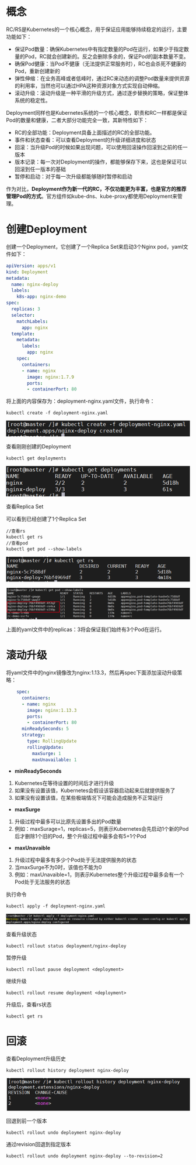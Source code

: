 # 概念

RC/RS是Kubernetes的一个核心概念，用于保证应用能够持续稳定的运行，主要功能如下：

- 保证Pod数量：确保Kubernetes中有指定数量的Pod在运行，如果少于指定数量的Pod，RC就会创建新的。反之会删除多余的，保证Pod的副本数量不变。
- 确保Pod健康：当Pod不健康（无法提供正常服务时），RC也会杀死不健康的Pod，重新创建新的
- 弹性伸缩：在业务高峰或者低峰时，通过RC来动态的调整Pod数量来提供资源的利用率，当然也可以通过HPA这种资源对象方式实现自动伸缩。
- 滚动升级：滚动升级是一种平滑的升级方式，通过逐步替换的策略，保证整体系统的稳定性。

Deployment同样也是Kubernetes系统的一个核心概念，职责和RC一样都是保证Pod的数量和健康，二者大部分功能完全一致，其新特性如下：

- RC的全部功能：Deployment具备上面描述的RC的全部功能。
- 事件和状态查看：可以查看Deployment的升级详细进度和状态
- 回滚：当升级Pod的时候如果出现问题，可以使用回滚操作回滚到之前的任一版本
- 版本记录：每一次对Deployment的操作，都能够保存下来，这也是保证可以回滚到任一版本的基础
- 暂停和启动：对于每一次升级都能够随时暂停和启动

作为对比，**Deployment作为新一代的RC，不仅功能更为丰富，也是官方的推荐管理Pod的方式**。官方组件如kube-dns、kube-proxy都使用Deployment来管理。

# 创建Deployment

创建一个Deployment，它创建了一个Replica Set来启动3个Nginx pod，yaml文件如下：

```yaml
apiVersion: apps/v1
kind: Deployment
metadata:
  name: nginx-deploy
  labels:
    k8s-app: nginx-demo
spec:
  replicas: 3
  selector:
    matchLabels:
      app: nginx
  template:
    metadata:
      labels:
        app: nginx
    spec:
      containers:
      - name: nginx
        image: nginx:1.7.9
        ports:
        - containerPort: 80
```

将上面的内容保存为：deployment-nginx.yaml文件，执行命令：

```shell
kubectl create -f deployment-nginx.yaml
```

![](03images-Deployment\01deployment-create.png)

查看刚刚创建的Deployment

```shell
kubectl get deployments
```

![](03images-Deployment\02deployment-get.png)

查看Replica Set

可以看到已经创建了1个Replica Set

```shell
//查看rs
kubectl get rs
//查看pod
kubectl get pod --show-labels
```

![](03images-Deployment\03deployment-rs.png)

![](03images-Deployment\04deployment-pod.png)

上面的yaml文件中的replicas：3将会保证我们始终有3个Pod在运行。



# 滚动升级

将yaml文件中的nginx镜像改为nginx:1.13.3，然后再spec下面添加滚动升级策略：

```yaml
    spec:
      containers:
      - name: nginx
        image: nginx:1.13.3
        ports:
        - containerPort: 80
      minReadySeconds: 5
      strategy:
        type: RollingUpdate
        rollingUpdate:
          maxSurge: 1
          maxUnavailable: 1
```

- **minReadySeconds**

1. Kubernetes在等待设置的时间后才进行升级
2. 如果没有设置该值，Kubernetes会假设该容器启动起来后就提供服务了
3. 如果没有设置该值，在某些极端情况下可能会造成服务不正常运行

- **maxSurge**

1. 升级过程中最多可以比原先设置多出的Pod数量
2. 例如：maxSurage=1，replicas=5，则表示Kubernetes会先启动1个新的Pod后才删除1个旧的Pod，整个升级过程中最多会有5+1个Pod

- **maxUnavaible**

1. 升级过程中最多有多少个Pod处于无法提供服务的状态
2. 当maxSurge不为0时，该值也不能为0
3. 例如：maxUnavaible=1，则表示Kubernetes整个升级过程中最多会有一个Pod处于无法服务的状态

执行命令

```shell
kubectl apply -f deployment-nginx.yaml
```

![](03images-Deployment\05deployment-update.png)

查看升级状态

```shell
kubectl rollout status deployment/nginx-deploy
```

暂停升级

```shell
kubectl rollout pause deployment <deployment>
```

继续升级

```shell
kubectl rollout resume deployment <deployment>
```

升级后，查看rs状态

```shell
kubectl get rs
```



# 回滚

查看Deployment升级历史

```shell
kubectl rollout history deployment nginx-deploy
```

![](03images-Deployment\06deployment-history.png)

回退到前一个版本

```shell
kubectl rollout undo deployment nginx-deploy
```

通过revision回退到指定版本

```shell
kubectl rollout undo deployment nginx-deploy --to-revision=2
```

